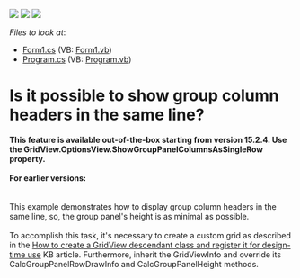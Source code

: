 <!-- default badges list -->
![](https://img.shields.io/endpoint?url=https://codecentral.devexpress.com/api/v1/VersionRange/128632455/13.1.4%2B)
[![](https://img.shields.io/badge/Open_in_DevExpress_Support_Center-FF7200?style=flat-square&logo=DevExpress&logoColor=white)](https://supportcenter.devexpress.com/ticket/details/E2326)
[![](https://img.shields.io/badge/📖_How_to_use_DevExpress_Examples-e9f6fc?style=flat-square)](https://docs.devexpress.com/GeneralInformation/403183)
<!-- default badges end -->
<!-- default file list -->
*Files to look at*:


* [Form1.cs](./CS/WindowsApplication3/Form1.cs) (VB: [Form1.vb](./VB/WindowsApplication3/Form1.vb))
* [Program.cs](./CS/WindowsApplication3/Program.cs) (VB: [Program.vb](./VB/WindowsApplication3/Program.vb))
<!-- default file list end -->
# Is it possible to show group column headers in the same line? 


<p><strong>This feature is a</strong><strong>vailab</strong><strong>l</strong><strong>e</strong><strong> out-of-the-box</strong><strong> starting from version 15.</strong><strong>2.4. Use the GridView.OptionsView.ShowGroupPanelColumnsAsSingleRow property. <br></strong><br><strong>For earlier versions:<br></strong><br><br>This example demonstrates how to display group column headers in the same line, so, the group panel's height is as minimal as possible.<br>   <br> To accomplish this task, it's necessary to create a custom grid as described in the <a href="https://www.devexpress.com/Support/Center/p/A859">How to create a GridView descendant class and register it for design-time use</a> KB article. Furthermore, inherit the GridViewInfo and override its CalcGroupPanelRowDrawInfo and CalcGroupPanelHeight methods.</p>

<br/>


